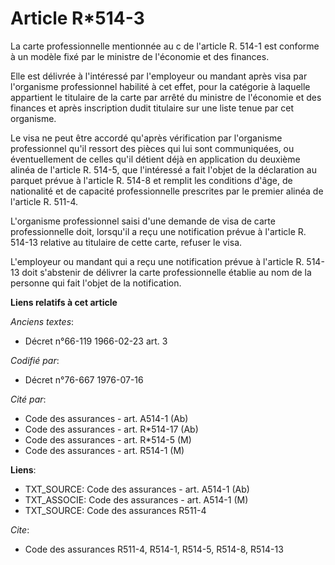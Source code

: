 # Article R*514-3

La carte professionnelle mentionnée au c de l'article R. 514-1 est conforme à un modèle fixé par le ministre de l'économie et
des finances.

Elle est délivrée à l'intéressé par l'employeur ou mandant après visa par l'organisme professionnel habilité à cet effet,
pour la catégorie à laquelle appartient le titulaire de la carte par arrêté du ministre de l'économie et des finances et
après inscription dudit titulaire sur une liste tenue par cet organisme.

Le visa ne peut être accordé qu'après vérification par l'organisme professionnel qu'il ressort des pièces qui lui sont
communiquées, ou éventuellement de celles qu'il détient déjà en application du deuxième alinéa de l'article R. 514-5, que
l'intéressé a fait l'objet de la déclaration au parquet prévue à l'article R. 514-8 et remplit les conditions d'âge, de
nationalité et de capacité professionnelle prescrites par le premier alinéa de l'article R. 511-4.

L'organisme professionnel saisi d'une demande de visa de carte professionnelle doit, lorsqu'il a reçu une notification prévue
à l'article R. 514-13 relative au titulaire de cette carte, refuser le visa.

L'employeur ou mandant qui a reçu une notification prévue à l'article R. 514-13 doit s'abstenir de délivrer la carte
professionnelle établie au nom de la personne qui fait l'objet de la notification.

**Liens relatifs à cet article**

_Anciens textes_:

  - Décret n°66-119 1966-02-23 art. 3

_Codifié par_:

  - Décret n°76-667 1976-07-16

_Cité par_:

  - Code des assurances - art. A514-1 (Ab)
  - Code des assurances - art. R*514-17 (Ab)
  - Code des assurances - art. R*514-5 (M)
  - Code des assurances - art. R514-1 (M)

**Liens**:

  - TXT_SOURCE: Code des assurances - art. A514-1 (Ab)
  - TXT_ASSOCIE: Code des assurances - art. A514-1 (M)
  - TXT_SOURCE: Code des assurances R511-4

_Cite_:

  - Code des assurances R511-4, R514-1, R514-5, R514-8, R514-13
